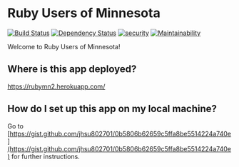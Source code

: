 # Ruby Users of Minnesota

[![Build Status](https://travis-ci.org/jhsu802701/rubymn2.svg?branch=master)](https://travis-ci.org/jhsu802701/rubymn2)
[![Dependency Status](https://gemnasium.com/badges/github.com/jhsu802701/rubymn2.svg)](https://gemnasium.com/github.com/jhsu802701/rubymn2)
[![security](https://hakiri.io/github/jhsu802701/rubymn2/master.svg)](https://hakiri.io/github/jhsu802701/rubymn2/master)
[![Maintainability](https://api.codeclimate.com/v1/badges/14e118799467367be0aa/maintainability)](https://codeclimate.com/github/jhsu802701/rubymn2/maintainability)

Welcome to Ruby Users of Minnesota!

## Where is this app deployed?
https://rubymn2.herokuapp.com/

## How do I set up this app on my local machine?
Go to [https://gist.github.com/jhsu802701/0b5806b62659c5ffa8be5514224a740e](https://gist.github.com/jhsu802701/0b5806b62659c5ffa8be5514224a740e) for further instructions.
